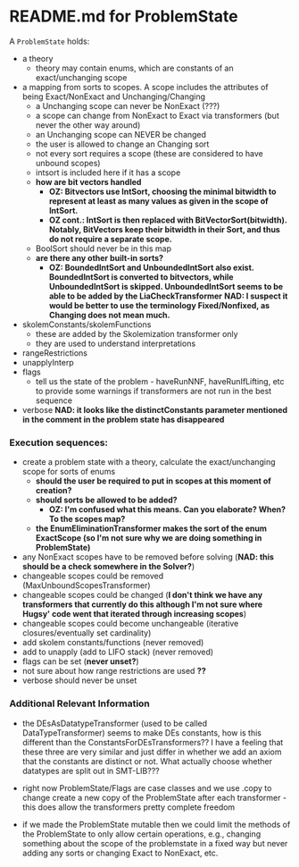 # README.md for ProblemState

A `ProblemState` holds:
- a theory
	+ theory may contain enums, which are constants of an exact/unchanging scope
- a mapping from sorts to scopes. A scope includes the attributes of being Exact/NonExact and Unchanging/Changing
	+ a Unchanging scope can never be NonExact (???)
	+ a scope can change from NonExact to Exact via transformers (but never the other way around)
	+ an Unchanging scope can NEVER be changed
	+ the user is allowed to change an Changing sort
	+ not every sort requires a scope (these are considered to have unbound scopes)
	+ intsort is included here if it has a scope
	+ **how are bit vectors handled**
 		- **OZ: Bitvectors use IntSort, choosing the minimal bitwidth to represent at least as many values as given in the scope of IntSort.**
   		- **OZ cont.: IntSort is then replaced with BitVectorSort(bitwidth). Notably, BitVectors keep their bitwidth in their Sort, and thus do not require a separate scope.**
	+ BoolSort should never be in this map
	+ **are there any other built-in sorts?**
		- **OZ: BoundedIntSort and UnboundedIntSort also exist. BoundedIntSort is converted to bitvectors, while UnboundedIntSort is skipped. UnboundedIntSort seems to be able to be added by the LiaCheckTransformer**
	**NAD: I suspect it would be better to use the terminology Fixed/Nonfixed, as Changing does not mean much.**
- skolemConstants/skolemFunctions 
	+ these are added by the Skolemization transformer only
	+ they are used to understand interpretations
- rangeRestrictions
- unapplyInterp
- flags
	+ tell us the state of the problem - haveRunNNF, haveRunIfLifting, etc to provide some warnings if transformers are not run in the best sequence
- verbose
**NAD: it looks like the distinctConstants parameter mentioned in the comment in the problem state has disappeared**

### Execution sequences:
- create a problem state with a theory, calculate the exact/unchanging scope for sorts of enums
	- **should the user be required to put in scopes at this moment of creation?**
	- **should sorts be allowed to be added?**
		+ **OZ: I'm confused what this means. Can you elaborate? When? To the scopes map?**
	- **the EnumEliminationTransformer makes the sort of the enum ExactScope (so I'm not sure why we are doing something in ProblemState)**
- any NonExact scopes have to be removed before solving (**NAD: this should be a check somewhere in the Solver?**)
- changeable scopes could be removed (MaxUnboundScopesTransformer)
- changeable scopes could be changed (**I don't think we have any transformers that currently do this although I'm not sure where Hugsy' code went that iterated through increasing scopes**)
- changeable scopes could become unchangeable (iterative closures/eventually set cardinality)
- add skolem constants/functions (never removed)
- add to unapply (add to LIFO stack) (never removed)
- flags can be set (**never unset?**)
- not sure about how range restrictions are used **??**
- verbose should never be unset

### Additional Relevant Information

- the DEsAsDatatypeTransformer (used to be called DataTypeTransformer) seems to make DEs constants, how is this different than the ConstantsForDEsTransformers??  I have a feeling that these three are very similar and just differ in whether we add an axiom that the constants are distinct or not.  What actually choose whether datatypes are split out in SMT-LIB???

- right now ProblemState/Flags are case classes and we use .copy to change create a new copy of the ProblemState after each transformer  - this does allow the transformers pretty complete freedom
- if we made the ProblemState mutable then we could limit the methods of the ProblemState to only allow certain operations, e.g., changing something about the scope of the problemstate in a fixed way but never adding any sorts or changing Exact to NonExact, etc.
